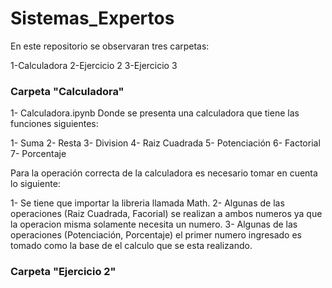 # Sistemas_Expertos

En este repositorio se observaran tres carpetas:

1-Calculadora
2-Ejercicio 2
3-Ejercicio 3

### Carpeta "Calculadora"

1- Calculadora.ipynb
  Donde se presenta una calculadora que tiene las funciones siguientes:

  1- Suma
  2- Resta
  3- Division
  4- Raiz Cuadrada
  5- Potenciación
  6- Factorial
  7- Porcentaje

  Para la operación correcta de la calculadora es necesario tomar en cuenta lo siguiente:

  1- Se tiene que importar la libreria llamada Math.
  2- Algunas de las operaciones (Raiz Cuadrada, Facorial) se realizan a ambos numeros ya que la operacion misma solamente necesita un numero.
  3- Algunas de las operaciones (Potenciación, Porcentaje) el primer numero ingresado es tomado como la base de el calculo que se esta realizando.

### Carpeta "Ejercicio 2"

